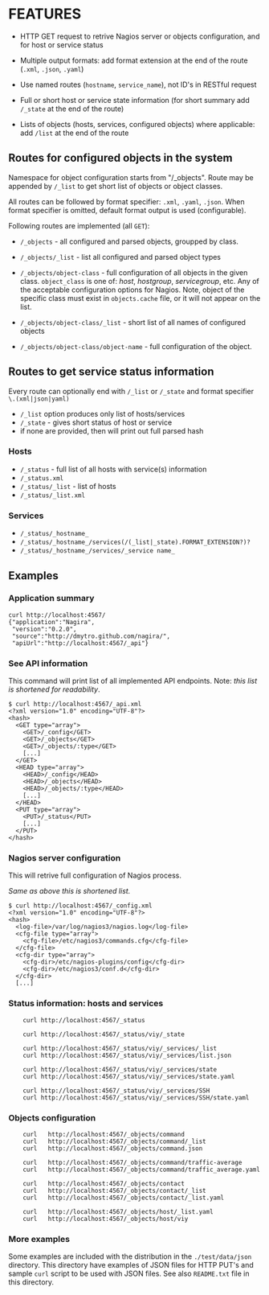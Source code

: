 
# FEATURES

* HTTP GET request to retrive Nagios server or objects configuration, and for host or service status 

* Multiple output formats: add format extension at the end of the
  route (`.xml`, `.json`, `.yaml`)

* Use named routes (`hostname`, `service_name`), not ID's in RESTful request

* Full or short host or service state information (for short summary add `/_state` at the end of the route)

* Lists of objects (hosts, services, configured objects) where applicable: add `/list` at the end of the route

## Routes for configured objects in the system

Namespace for object configuration starts from "/_objects". Route may
be appended by `/_list` to get short list of objects or object classes.

All routes can be followed by format specifier: `.xml`, `.yaml`, `.json`. When format specifier is omitted, default format output is used (configurable).

Following routes are implemented (all `GET`):

* `/_objects` - all configured and parsed objects, groupped by class.

* `/_objects/_list` - list all configured and parsed object types

* `/_objects/object-class` - full configuration of all objects in the given class. `object_class` is one of: _host_, _hostgroup_, _servicegroup_, etc. Any of the acceptable configuration options for Nagios. Note, object of the specific class must exist in `objects.cache` file, or it will not appear on the list.

* `/_objects/object-class/_list` - short list of all names of configured objects

* `/_objects/object-class/object-name` - full configuration of the object.

## Routes to get service status information

Every route can optionally end with `/_list` or `/_state` and format specifier `\.(xml|json|yaml)`

* `/_list` option produces only list of hosts/services
* `/_state` - gives short status of host or service
* if none are provided, then will print out full parsed hash 


### Hosts
* `/_status` - full list of all hosts with service(s) information
* `/_status.xml`
* `/_status/_list` - list of hosts
* `/_status/_list.xml`

### Services

* `/_status/_hostname_`
* `/_status/_hostname_/services(/(_list|_state).FORMAT_EXTENSION?)?`
* `/_status/_hostname_/services/_service name_`

## Examples

### Application summary 

```
curl http://localhost:4567/
{"application":"Nagira",
 "version":"0.2.0",
 "source":"http://dmytro.github.com/nagira/",
 "apiUrl":"http://localhost:4567/_api"}
```

### See API information

This command will print list of all implemented API endpoints. Note: *this list is shortened for readability*.

```
$ curl http://localhost:4567/_api.xml
<?xml version="1.0" encoding="UTF-8"?>
<hash>
  <GET type="array">
    <GET>/_config</GET>
    <GET>/_objects</GET>
    <GET>/_objects/:type</GET>
    [...]
  </GET>
  <HEAD type="array">
    <HEAD>/_config</HEAD>
    <HEAD>/_objects</HEAD>
    <HEAD>/_objects/:type</HEAD>
    [...]
  </HEAD>
  <PUT type="array">
    <PUT>/_status</PUT>
    [...]
  </PUT>
</hash>
```

### Nagios server configuration

This will retrive full configuration of Nagios process. 

*Same as above this is shortened list.*

```
$ curl http://localhost:4567/_config.xml
<?xml version="1.0" encoding="UTF-8"?>
<hash>
  <log-file>/var/log/nagios3/nagios.log</log-file>
  <cfg-file type="array">
    <cfg-file>/etc/nagios3/commands.cfg</cfg-file>
  </cfg-file>
  <cfg-dir type="array">
    <cfg-dir>/etc/nagios-plugins/config</cfg-dir>
    <cfg-dir>/etc/nagios3/conf.d</cfg-dir>
  </cfg-dir>
  [...]
```  

### Status information: hosts and services

        curl http://localhost:4567/_status

        curl http://localhost:4567/_status/viy/_state

        curl http://localhost:4567/_status/viy/_services/_list
        curl http://localhost:4567/_status/viy/_services/list.json

        curl http://localhost:4567/_status/viy/_services/state
        curl http://localhost:4567/_status/viy/_services/state.yaml

        curl http://localhost:4567/_status/viy/_services/SSH
        curl http://localhost:4567/_status/viy/_services/SSH/state.yaml

### Objects configuration

        curl   http://localhost:4567/_objects/command
        curl   http://localhost:4567/_objects/command/_list
        curl   http://localhost:4567/_objects/command.json

        curl   http://localhost:4567/_objects/command/traffic-average
        curl   http://localhost:4567/_objects/command/traffic_average.yaml

        curl   http://localhost:4567/_objects/contact
        curl   http://localhost:4567/_objects/contact/_list
        curl   http://localhost:4567/_objects/contact/_list.yaml

        curl   http://localhost:4567/_objects/host/_list.yaml
        curl   http://localhost:4567/_objects/host/viy


### More examples

Some examples are included with the distribution in the `./test/data/json` directory. This directory have examples of JSON files for HTTP PUT's and sample `curl` script to be used with JSON files. See also `README.txt` file in this directory.

